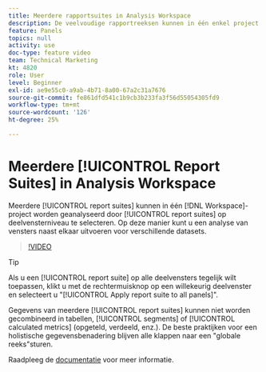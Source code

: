 ```yaml
---
title: Meerdere rapportsuites in Analysis Workspace
description: De veelvoudige rapportreeksen kunnen in één enkel project van de Werkruimte worden geanalyseerd door reeksen op het paneelniveau te selecteren. Op deze manier kunt u een analyse van vensters naast elkaar uitvoeren voor verschillende datasets.
feature: Panels
topics: null
activity: use
doc-type: feature video
team: Technical Marketing
kt: 4820
role: User
level: Beginner
exl-id: ae9e55c0-a9ab-4b71-8a00-67a2c31a7676
source-git-commit: fe861dfd541c1b9cb3b233fa3f56d55054305fd9
workflow-type: tm+mt
source-wordcount: '126'
ht-degree: 25%

---
```


# Meerdere [!UICONTROL Report Suites] in Analysis Workspace

Meerdere [!UICONTROL report suites] kunnen in één [!DNL Workspace]-project worden geanalyseerd door [!UICONTROL report suites] op deelvensterniveau te selecteren. Op deze manier kunt u een analyse van vensters naast elkaar uitvoeren voor verschillende datasets.

>[!VIDEO](https://video.tv.adobe.com/v/32843/?quality=12)

>[!TIP]
>
> Als u een [!UICONTROL report suite] op alle deelvensters tegelijk wilt toepassen, klikt u met de rechtermuisknop op een willekeurig deelvenster en selecteert u &quot;[!UICONTROL Apply report suite to all panels]&quot;.

Gegevens van meerdere [!UICONTROL report suites] kunnen niet worden gecombineerd in tabellen, [!UICONTROL segments] of [!UICONTROL calculated metrics] (opgeteld, verdeeld, enz.). De beste praktijken voor een holistische gegevensbenadering blijven alle klappen naar een &quot;globale reeks&quot;sturen.

Raadpleeg de [documentatie](https://experienceleague.adobe.com/docs/analytics/analyze/analysis-workspace/build-workspace-project/multiple-report-suites.html) voor meer informatie.
